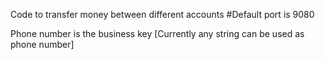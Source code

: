 
Code to transfer money between different accounts 
#Default port is 9080

Phone number is the business key 
[Currently any string can be used as phone number]
